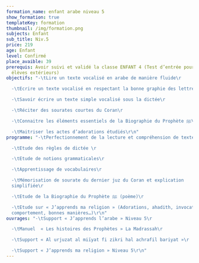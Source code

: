 ```yaml
---
formation_name: enfant arabe niveau 5
show_formation: true
templateKey: formation
thumbnail: /img/formation.png
subjects: Enfant
sub_title: Niv.5
price: 219
age: Enfant
level: Confirmé
place_avaible: 39
prerequis: Avoir suivi et validé la classe ENFANT 4 (Test d’entrée pour les
  élèves extérieurs)
objectifs: "-\tLire un texte vocalisé en arabe de manière fluide\r

  -\tEcrire un texte vocalisé en respectant la bonne graphie des lettres \r

  -\tSavoir écrire un texte simple vocalisé sous la dictée\r

  -\tRéciter des sourates courtes du Coran\r

  -\tConnaitre les éléments essentiels de la Biographie du Prophète ﷺ\r

  -\tMaitriser les actes d’adorations étudiés\r\n"
programme: "-\tPerfectionnement de la lecture et compréhension de textes\r

  -\tEtude des règles de dictée \r

  -\tEtude de notions grammaticales\r

  -\tApprentissage de vocabulaires\r

  -\tMémorisation de sourate du dernier juz du Coran et explication
  simplifiée\r

  -\tEtude de la Biographie du Prophète ﷺ (poème)\r

  -\tEtude sur « J’apprends ma religion » (Adorations, ahadith, invocations,
  comportement, bonnes manières…)\r\n"
ouvrages: "-\tSupport « J’apprends l’arabe » Niveau 5\r

  -\tManuel  « Les histoires des Prophètes » La Madrassah\r

  -\tSupport « Al urjuzat al miïyat fi zikri hal achrafil bariyat »\r

  -\tSupport « J’apprends ma religion » Niveau 5\r\n"
---
```


